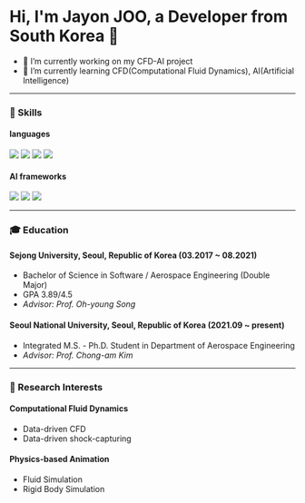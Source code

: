 # Hi, I'm Jayon JOO, a Developer from South Korea 👋

- 🔭 I’m currently working on my CFD-AI project
- 🌱 I’m currently learning CFD(Computational Fluid Dynamics), AI(Artificial Intelligence)  

---

### 💪 Skills
#### languages
<img src="https://img.shields.io/badge/c-A8B9CC?style=badge&logo=c%2B%2B&logoColor=white"/></a>
<img src="https://img.shields.io/badge/c++-00599C?style=badge&logo=c%2B%2B&logoColor=white"/></a>
<img src="https://img.shields.io/badge/Python-3766AB?style=badge&logo=Python&logoColor=white"/></a>
<img src="https://img.shields.io/badge/Java-007396?style=badge&logo=Python&logoColor=white"/></a>
#### AI frameworks
<img src="https://img.shields.io/badge/PyTorch-EE4C2C?style=badge&logo=Python&logoColor=white"/></a>
<img src="https://img.shields.io/badge/PyTorch Lightning-792EE5?style=badge&logo=Python&logoColor=white"/></a>
<img src="https://img.shields.io/badge/TensorFlow-FF6F00?style=badge&logo=Python&logoColor=white"/></a>

---
### 🎓 Education
#### Sejong University, Seoul, Republic of Korea (03.2017 ~ 08.2021)
- Bachelor of  Science in Software / Aerospace Engineering (Double Major)
- GPA 3.89/4.5
- _Advisor: Prof. Oh-young Song_
#### Seoul National University, Seoul, Republic of Korea (2021.09 ~ present)
- Integrated M.S. - Ph.D. Student in Department of Aerospace Engineering 
- _Advisor: Prof. Chong-am Kim_

---
### 📖 Research Interests
#### Computational Fluid Dynamics
- Data-driven CFD
- Data-driven shock-capturing
#### Physics-based Animation
- Fluid Simulation
- Rigid Body Simulation


<!--
**zoonature/zoonature** is a ✨ _special_ ✨ repository because its `README.md` (this file) appears on your GitHub profile.
-->

